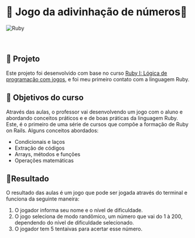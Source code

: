 # 🔮 Jogo da adivinhação de números🔮

![Ruby](https://img.shields.io/badge/ruby-%23CC342D.svg?style=for-the-badge&logo=ruby&logoColor=white) 
</br>
</br>
</br>

## 👾 Projeto 
Este projeto foi desenvolvido com base no curso [Ruby I: Lógica de programação com jogos](https://cursos.alura.com.br/course/introducao-a-programacao-com-ruby-e-jogos-1, "Link do curso"), e foi meu primeiro contato com a linguagem Ruby.

## 📖 Objetivos do curso
Através das aulas, o professor vai desenvolvendo um jogo com o aluno e abordando conceitos práticos e e de boas práticas da linguagem Ruby. Este, é o primeiro de uma série de cursos que compõe a formação de Ruby on Rails.
Alguns conceitos abordados:
* Condicionais e laços 
* Extração de códigos
* Arrays, métodos e funções
* Operações matemáticas

## 🎈Resultado
O resultado das aulas é um jogo que pode ser jogada através do terminal e funciona da seguinte maneira:
 1. O jogador informa seu nome e o nível de dificuldade.
 2. O jogo seleciona de modo randômico, um número que vai do 1 à 200, dependendo do nível de dificuldade selecionado.
 3. O jogador tem 5 tentaivas para acertar esse número.


 
